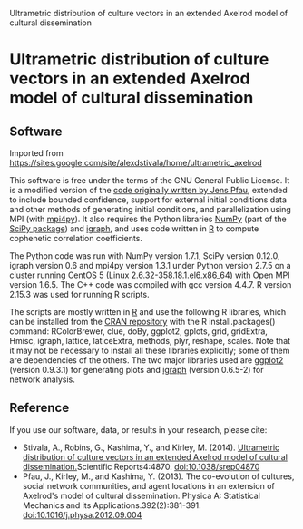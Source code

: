 Ultrametric distribution of culture vectors in an extended Axelrod model of cultural dissemination
# Ultrametric distribution of culture vectors in an extended Axelrod model of cultural dissemination

## Software

Imported from https://sites.google.com/site/alexdstivala/home/ultrametric_axelrod


This software is free under the terms of the GNU General Public License.
It is a modified version of the 
[code originally written by Jens Pfau](http://www.csse.unimelb.edu.au/~pfauj/physicaa2012/),
extended to include bounded confidence, support for external initial 
conditions data and other methods of generating initial conditions, 
and parallelization using MPI (with [mpi4py](http://mpi4py.scipy.org/)). It also requires the Python libraries [NumPy](http://www.numpy.org/) (part of the [SciPy package](http://www.scipy.org/)) and 
[igraph](http://igraph.sourceforge.net/), and uses  code written in
[R](http://www.r-project.org/) to compute cophenetic 
correlation coefficients.

The Python code was run with NumPy version 1.7.1, SciPy version 0.12.0, igraph version 0.6 and mpi4py version 1.3.1 under Python version 2.7.5 on a cluster running CentOS 5 (Linux 2.6.32-358.18.1.el6.x86_64) with Open MPI version 1.6.5.
The C++ code was compiled with gcc version 4.4.7. R version 2.15.3 was used
for running R scripts.


The scripts are mostly written in [R](http://www.r-project.org/) and use the following R libraries, which can be installed from the [CRAN repository](http://cran.r-project.org/) with the R install.packages() command: RColorBrewer, clue, doBy, ggplot2, gplots, grid, gridExtra, Hmisc, igraph, lattice, laticeExtra, methods, plyr, reshape, scales. Note that it may not be necessary to install all these libraries explicitly; some of them are dependencies of the others. The two major libraries used are [ggplot2](http://ggplot2.org/) (version 0.9.3.1) for generating plots and [igraph](http://igraph.sourceforge.net/) (version 0.6.5-2) for network analysis.

## Reference

If you use our software, data, or results in your research, please cite:

- Stivala, A., Robins, G., Kashima, Y., and Kirley, M. (2014). [Ultrametric distribution of culture vectors in an extended Axelrod model of cultural dissemination.](http://www.nature.com/srep/2014/140502/srep04870/full/srep04870.html)Scientific Reports4:4870. [doi:10.1038/srep04870](http://dx.doi.org/doi:10.1038/srep04870)
- Pfau, J., Kirley, M., and Kashima, Y. (2013). The co-evolution of cultures, social network communities, and agent locations in an extension of Axelrod's model of cultural dissemination. Physica A: Statistical Mechanics and its Applications.392(2):381-391. [doi:10.1016/j.physa.2012.09.004](http://dx.doi.org/10.1016/j.physa.2012.09.004)

